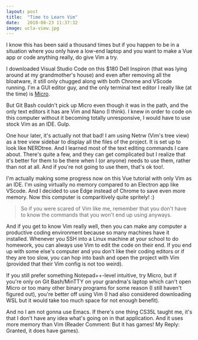 ```yaml
---
layout: post
title:  "Time to Learn Vim"
date:   2018-08-23 11:37:32
image: ucla-view.jpg
---
```


I know this has been said a thousand times but if you happen to be in a situation where you only have a low-end laptop and you want to make a Vue app or code anything really, do give Vim a try.

I downloaded Visual Studio Code on this $180 Dell Inspiron (that was lying around at my grandmother's house) and even after removing all the bloatware, it still only chugged along with both Chrome and VScode running. I'm a GUI editor guy, and the only terminal text editor I really like (at the time) is [Micro](https://micro-editor.github.io).

But Git Bash couldn't pick up Micro even though it was in the path, and the only text editors it has are Vim and Nano (I think). I knew in order to code on this computer without it becoming totally unresponsive, I would have to use stock Vim as an IDE. Gulp.

One hour later, it's actually not that bad! I am using Netrw (Vim's tree view) as a tree view sidebar to display all the files of the project. It is set up to look like NERDtree. And I learned most of the text editing commands I care about. There's quite a few, and they can get complicated but I realize that it's better for them to be there when I (or anyone) needs to use them, rather than not at all. And if you're not going to use them, that's ok too!.

I'm actually making some progress now on this Vue tutorial with only Vim as an IDE. I'm using virtually no memory compared to an Electron app like VScode. And I decided to use Edge instead of Chrome to save even more memory. Now this computer is comparitively quite spritely! :)

> So if you were scared of Vim like me, remember that you don't have to know the commands that you won't end up using anyways.

And if you get to know Vim really well, then you can make any computer a productive coding environment because so many machines have it installed. Whenever you SSH into a Linux machine at your school to do homework, you can always use Vim to edit the code on their end. If you end up with some else's computer and you don't like their coding editors or if they are too slow, you can hop into bash and open the project with Vim (provided that their Vim config is not too weird).

If you still prefer something Notepad++-level intuitive, try Micro, but if you're only on Git Bash/MinTTY on your grandma's laptop which can't open Micro or too many other binary programs for some reason (I still haven't figured out), you're better off using Vim (I had also considered downloading WSL but it would take too much space for not enough benefit).

And no I am not gonna use Emacs. If there's one thing CS35L taught me, it's that I don't have any idea what's going on in that application. And it uses more memory than Vim (Reader Comment: But it has games! My Reply: Granted, it does have games).
